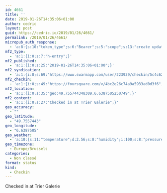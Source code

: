```yaml
---
id: 4661
title: ''
date: 2019-01-26T14:35:06+01:00
author: cedric
layout: post
guid: https://cedric.io/2019/01/26/4661/
permalink: /2019/01/26/4661/
micropub_auth_response:
  - 'a:8:{s:10:"token_type";s:6:"Bearer";s:5:"scope";s:13:"create update";s:2:"me";s:18:"https://cedric.io/";s:9:"issued_by";s:45:"https://cedric.io/wp-json/indieauth/1.0/token";s:9:"client_id";s:27:"https://ownyourswarm.p3k.io";s:9:"issued_at";i:1542614471;s:4:"user";i:1;s:13:"last_accessed";i:1548509723;}'
mf2_type:
  - 'a:1:{i:0;s:7:"h-entry";}'
mf2_published:
  - 'a:1:{i:0;s:25:"2019-01-26T14:35:06+01:00";}'
mf2_syndication:
  - 'a:1:{i:0;s:69:"https://www.swarmapp.com/user/223939/checkin/5c4c620a51950e002c3653b2";}'
mf2_checkin:
  - 'a:1:{i:0;s:49:"https://foursquare.com/v/4bc2e26c74a9a5933ad0d3f6";}'
mf2_location:
  - 'a:1:{i:0;s:35:"geo:49.755744348309,6.6387505250749";}'
mf2_content:
  - 'a:1:{i:0;s:27:"Checked in at Trier Galerie";}'
geo_accuracy:
  - ""
geo_latitude:
  - "49.7557443"
geo_longitude:
  - "6.6387505"
geo_weather:
  - 'a:10:{s:11:"temperature";d:2.56;s:8:"humidity";i:100;s:8:"pressure";i:1008;s:10:"cloudiness";i:90;s:4:"wind";a:2:{s:5:"speed";d:3.6;s:6:"degree";i:210;}s:7:"summary";s:3:"fog";s:4:"icon";s:6:"wi-fog";s:10:"visibility";i:200;s:7:"sunrise";s:25:"2019-01-26T08:14:14+01:00";s:6:"sunset";s:25:"2019-01-26T17:17:35+01:00";}'
geo_timezone:
  - Europe/Brussels
categories:
  - Non classé
format: status
kind:
  - Checkin
---
```

Checked in at Trier Galerie